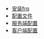 - [安装frp](../pages/frp/安装frp.md)
- [配置文件](../pages/frp/配置文件.md)
- [服务端配置](../pages/frp/服务端配置.md)
- [客户端配置](../pages/frp/客户端配置.md)
